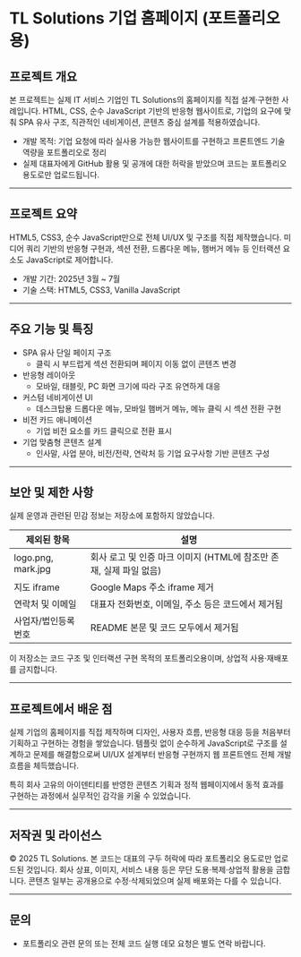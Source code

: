 # TL Solutions 기업 홈페이지 (포트폴리오용)

## 프로젝트 개요

본 프로젝트는 실제 IT 서비스 기업인 TL Solutions의 홈페이지를 직접 설계·구현한 사례입니다.
HTML, CSS, 순수 JavaScript 기반의 반응형 웹사이트로, 기업의 요구에 맞춰 SPA 유사 구조, 직관적인 네비게이션, 콘텐츠 중심 설계를 적용하였습니다.

- 개발 목적: 기업 요청에 따라 실사용 가능한 웹사이트를 구현하고 프론트엔드 기술 역량을 포트폴리오로 정리
- 실제 대표자에게 GitHub 활용 및 공개에 대한 허락을 받았으며 코드는 포트폴리오 용도로만 업로드됩니다.

---

## 프로젝트 요약

HTML5, CSS3, 순수 JavaScript만으로 전체 UI/UX 및 구조를 직접 제작했습니다.
미디어 쿼리 기반의 반응형 구현과, 섹션 전환, 드롭다운 메뉴, 햄버거 메뉴 등 인터랙션 요소도 JavaScript로 제어합니다.

- 개발 기간: 2025년 3월 ~ 7월
- 기술 스택: HTML5, CSS3, Vanilla JavaScript

---

## 주요 기능 및 특징

- SPA 유사 단일 페이지 구조
  - 클릭 시 부드럽게 섹션 전환되며 페이지 이동 없이 콘텐츠 변경
- 반응형 레이아웃
  - 모바일, 태블릿, PC 화면 크기에 따라 구조 유연하게 대응
- 커스텀 네비게이션 UI
  - 데스크탑용 드롭다운 메뉴, 모바일 햄버거 메뉴, 메뉴 클릭 시 섹션 전환 구현
- 비전 카드 애니메이션
  - 기업 비전 요소를 카드 클릭으로 전환 표시
- 기업 맞춤형 콘텐츠 설계
  - 인사말, 사업 분야, 비전/전략, 연락처 등 기업 요구사항 기반 콘텐츠 구성

---

## 보안 및 제한 사항

실제 운영과 관련된 민감 정보는 저장소에 포함하지 않았습니다.

| 제외된 항목         | 설명                                                               |
| ------------------- | ------------------------------------------------------------------ |
| logo.png, mark.jpg  | 회사 로고 및 인증 마크 이미지 (HTML에 참조만 존재, 실제 파일 없음) |
| 지도 iframe         | Google Maps 주소 iframe 제거                                       |
| 연락처 및 이메일    | 대표자 전화번호, 이메일, 주소 등은 코드에서 제거됨                 |
| 사업자/법인등록번호 | README 본문 및 코드 모두에서 제거됨                                |

이 저장소는 코드 구조 및 인터랙션 구현 목적의 포트폴리오용이며,
상업적 사용·재배포를 금지합니다.

---

## 프로젝트에서 배운 점

실제 기업의 홈페이지를 직접 제작하며
디자인, 사용자 흐름, 반응형 대응 등을 처음부터 기획하고 구현하는 경험을 쌓았습니다.
템플릿 없이 순수하게 JavaScript로 구조를 설계하고 문제를 해결함으로써
UI/UX 설계부터 반응형 구현까지 웹 프론트엔드 전체 개발 흐름을 체득했습니다.

특히 회사 고유의 아이덴티티를 반영한 콘텐츠 기획과
정적 웹페이지에서 동적 효과를 구현하는 과정에서 실무적인 감각을 키울 수 있었습니다.

---

## 저작권 및 라이선스

© 2025 TL Solutions. 본 코드는 대표의 구두 허락에 따라 포트폴리오 용도로만 업로드된 것입니다.
회사 상표, 이미지, 서비스 내용 등은 무단 도용·복제·상업적 활용을 금합니다.
콘텐츠 일부는 공개용으로 수정·삭제되었으며 실제 배포와는 다를 수 있습니다.

---

## 문의

- 포트폴리오 관련 문의 또는 전체 코드 실행 데모 요청은 별도 연락 바랍니다.

